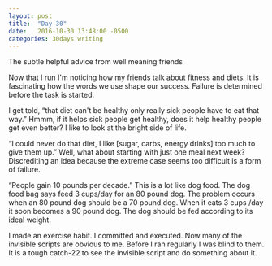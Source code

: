 ```yaml
---
layout: post
title:  "Day 30"
date:   2016-10-30 13:48:00 -0500
categories: 30days writing
---
```

The subtle helpful advice from well meaning friends

Now that I run I'm noticing how my friends talk about fitness and diets. It is fascinating how the words we use shape our success. Failure is determined before the task is started. 

I get told, “that diet can't be healthy only really sick people have to eat that way.” Hmmm, if it helps sick people get healthy, does it help healthy people get even better? I like to look at the bright side of life.

“I could never do that diet, I like [sugar, carbs, energy drinks] too much to give them up.” Well, what about starting with just one meal next week? Discrediting an idea because the extreme case seems too difficult is a form of failure.

“People gain 10 pounds per decade.” This is a lot like dog food. The dog food bag says feed 3 cups/day for an 80 pound dog. The problem occurs when an 80 pound dog should be a 70 pound dog. When it eats 3 cups /day it soon becomes a 90 pound dog. The dog should be fed according to its ideal weight.

I made an exercise habit. I committed and executed. Now many of the invisible scripts are obvious to me. Before I ran regularly I was blind to them. It is a tough catch-22 to see the invisible script and do something about it. 